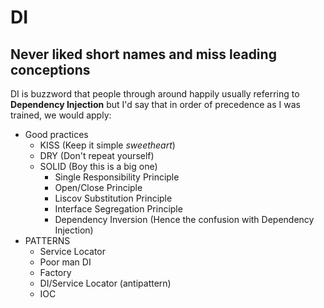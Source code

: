 # DI
## Never liked short names and miss leading conceptions
DI is buzzword that people through around happily usually referring to **Dependency Injection** but I'd say that in order of precedence as I was trained, we would apply:

- Good practices
	- KISS (Keep it simple *sweetheart*)
	- DRY (Don't repeat yourself)
	- SOLID (Boy this is a big one)
		- Single Responsibility Principle
		- Open/Close Principle
		- Liscov Substitution Principle
		- Interface Segregation Principle
		- Dependency Inversion (Hence the confusion with Dependency Injection)
- PATTERNS
	- Service Locator
	- Poor man DI
	- Factory
	- DI/Service Locator (antipattern)
	- IOC
 